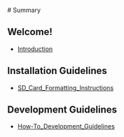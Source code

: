 ‌# Summary​

## Welcome!

* [Introduction](Welcome.MD)    

## Installation Guidelines

* [SD_Card_Formatting_Instructions](Detailed_SD_Card_Formatting_Instructions.md)  
   
## Development Guidelines
* [How-To_Development_Guidelines](Development_Guidelines_-_WIP/How-To_Development_Information.MD)   
